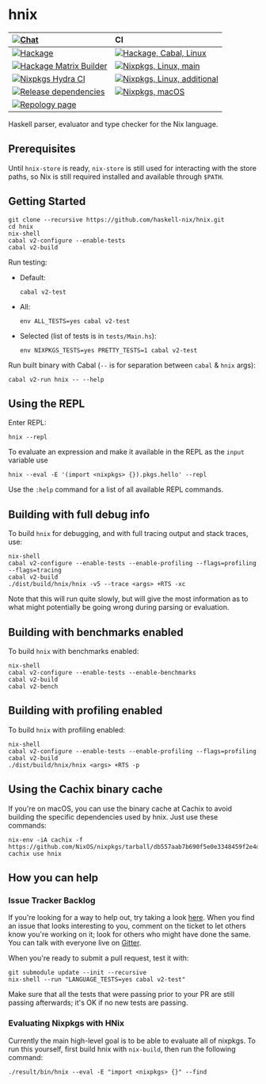 # hnix

| [![Chat](https://badges.gitter.im/Join%20Chat.svg)](https://gitter.im/haskell-nix/Lobby)                                                                                  | CI                                                                                                                                                                                                                                         |
| :---                                                                                                                                                                     |  :---                                                                                                                                                                                                                                      |
| [![Hackage](https://img.shields.io/hackage/v/hnix?color=%235e5086&label=Latest%20release)](https://hackage.haskell.org/package/hnix)                                      | [![Hackage, Cabal, Linux](https://github.com/haskell-nix/hnix/workflows/Hackage,%20Cabal,%20Linux/badge.svg)](https://github.com/haskell-nix/hnix/actions?query=workflow%3A"Hackage%2C+Cabal%2C+Linux"+branch%3Amaster)                    |
| [![Hackage Matrix Builder](https://img.shields.io/badge/Hackage%20Matrix-Builder-%235e5086)](https://matrix.hackage.haskell.org/package/hnix)                             | [![Nixpkgs, Linux, main](https://github.com/haskell-nix/hnix/workflows/Nixpkgs,%20Linux,%20main/badge.svg)](https://github.com/haskell-nix/hnix/actions?query=workflow%3A%22Nixpkgs%2C+Linux%2C+main%22+branch%3Amaster)                   |
| [![Nixpkgs Hydra CI](https://img.shields.io/badge/Nixpkgs%20Hydra-CI-%234f72bb)](https://hydra.nixos.org/job/nixpkgs/trunk/haskellPackages.hnix.x86_64-linux#tabs-status) | [![Nixpkgs, Linux, additional](https://github.com/haskell-nix/hnix/workflows/Nixpkgs,%20Linux,%20additional/badge.svg)](https://github.com/haskell-nix/hnix/actions?query=workflow%3A%22Nixpkgs%2C+Linux%2C+additional%22+branch%3Amaster) |
| [![Release dependencies](https://img.shields.io/hackage-deps/v/hnix?label=Release%20dependencies)](https://packdeps.haskellers.com/feed?needle=hnix)                      | [![Nixpkgs, macOS](https://github.com/haskell-nix/hnix/workflows/Nixpkgs,%20macOS/badge.svg)](https://github.com/haskell-nix/hnix/actions?query=workflow%3A%22Nixpkgs%2C+macOS%22+branch%3Amaster)                                         |
| [![Repology page](https://img.shields.io/badge/Repology-page-%23005500)](https://repology.org/project/haskell:hnix/versions)                                              | |

Haskell parser, evaluator and type checker for the Nix language.

## Prerequisites
Until `hnix-store` is ready, `nix-store` is still used for interacting with the store paths, so Nix is still required installed and available through `$PATH`.

## Getting Started

```
git clone --recursive https://github.com/haskell-nix/hnix.git
cd hnix
nix-shell
cabal v2-configure --enable-tests
cabal v2-build
```

Run testing:
  * Default:
    ```
    cabal v2-test
    ```

  * All:
    ```
    env ALL_TESTS=yes cabal v2-test
    ```

  * Selected (list of tests is in `tests/Main.hs`):
    ```
    env NIXPKGS_TESTS=yes PRETTY_TESTS=1 cabal v2-test
    ```

Run built binary with Cabal (`--` is for separation between `cabal` & `hnix` args):
```
cabal v2-run hnix -- --help
```

## Using the REPL

Enter REPL:
```
hnix --repl
```

To evaluate an expression and make it available in the REPL
as the `input` variable use

```
hnix --eval -E '(import <nixpkgs> {}).pkgs.hello' --repl
```

Use the `:help` command for a list of all available REPL commands.

## Building with full debug info

To build `hnix` for debugging, and with full tracing output and stack traces,
use:

```
nix-shell
cabal v2-configure --enable-tests --enable-profiling --flags=profiling --flags=tracing
cabal v2-build
./dist/build/hnix/hnix -v5 --trace <args> +RTS -xc
```

Note that this will run quite slowly, but will give the most information as to
what might potentially be going wrong during parsing or evaluation.

## Building with benchmarks enabled

To build `hnix` with benchmarks enabled:

```
nix-shell
cabal v2-configure --enable-tests --enable-benchmarks
cabal v2-build
cabal v2-bench
```

## Building with profiling enabled

To build `hnix` with profiling enabled:

```
nix-shell
cabal v2-configure --enable-tests --enable-profiling --flags=profiling
cabal v2-build
./dist/build/hnix/hnix <args> +RTS -p
```

## Using the Cachix binary cache

If you're on macOS, you can use the binary cache at Cachix to avoid building
the specific dependencies used by hnix. Just use these commands:

```
nix-env -iA cachix -f https://github.com/NixOS/nixpkgs/tarball/db557aab7b690f5e0e3348459f2e4dc8fd0d9298
cachix use hnix
```

## How you can help

### Issue Tracker Backlog

If you're looking for a way to help out, try taking a look
[here](https://github.com/haskell-nix/hnix/issues?q=is%3Aissue+is%3Aopen+label%3A%22help+wanted%22+no%3Aassignee).
When you find an issue that looks interesting to you, comment on the ticket to
let others know you're working on it; look for others who might have done the
same. You can talk with everyone live on
[Gitter](https://gitter.im/haskell-nix/Lobby).

When you're ready to submit a pull request, test it with:

```
git submodule update --init --recursive
nix-shell --run "LANGUAGE_TESTS=yes cabal v2-test"
```

Make sure that all the tests that were passing prior to your PR are still
passing afterwards; it's OK if no new tests are passing.

### Evaluating Nixpkgs with HNix

Currently the main high-level goal is to be able to evaluate all of nixpkgs. To
run this yourself, first build hnix with `nix-build`, then run the following
command:

```
./result/bin/hnix --eval -E "import <nixpkgs> {}" --find
```
